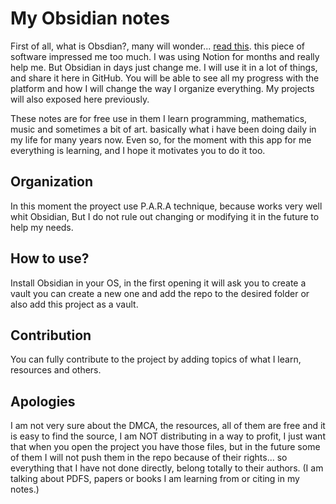# My Obsidian notes
First of all, what is Obsdian?, many will wonder... [read this](https://obsidian.md/). this piece of software impressed me too much. I was using Notion for months and really help me. But Obsidian in days just change me. I will use it in a lot of things, and share it here in GitHub. You will be able to see all my progress with the platform and how I will change the way I organize everything. My projects will also exposed here previously.

These notes are for free use in them I learn programming, mathematics, music and sometimes a bit of art. basically what i have been doing daily in my life for many years now. Even so, for the moment with this app for me everything is learning, and I hope it motivates you to do it too.

## Organization
In this moment the proyect use P.A.R.A technique, because works very well whit Obsidian, But I do not rule out changing or modifying it in the future to help my needs.

## How to use?
Install Obsidian in your OS, in the first opening it will ask you to create a vault you can create a new one and add the repo to the desired folder or also add this project as a vault.

## Contribution

You can fully contribute to the project by adding topics of what I learn, resources and others.

## Apologies

I am not very sure about the DMCA, the resources, all of them are free and it is easy to find the source, I am NOT distributing in a way to profit, I just want that when you open the project you have those files, but in the future some of them I will not push them in the repo because of their rights... so everything that I have not done directly, belong totally to their authors. (I am talking about PDFS, papers or books I am learning from or citing in my notes.)
